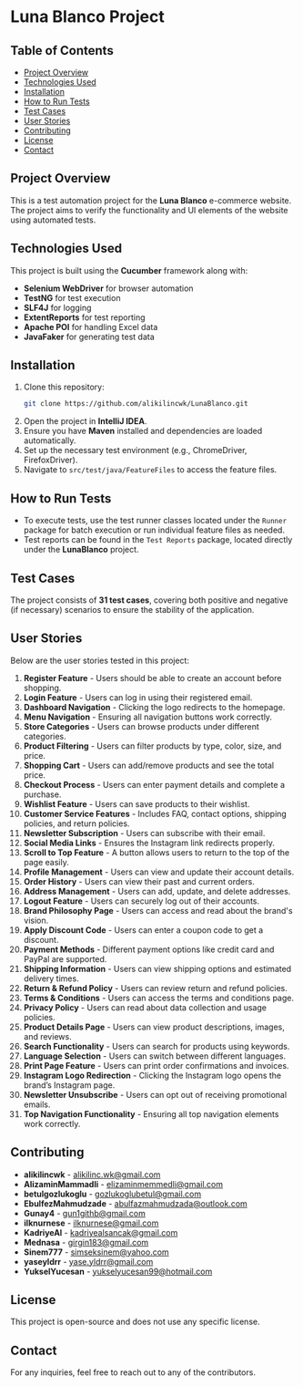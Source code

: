 # Luna Blanco Project

## Table of Contents
- [Project Overview](#project-overview)
- [Technologies Used](#technologies-used)
- [Installation](#installation)
- [How to Run Tests](#how-to-run-tests)
- [Test Cases](#test-cases)
- [User Stories](#user-stories)
- [Contributing](#contributing)
- [License](#license)
- [Contact](#contact)

## Project Overview
This is a test automation project for the **Luna Blanco** e-commerce website. The project aims to verify the functionality and UI elements of the website using automated tests.

## Technologies Used
This project is built using the **Cucumber** framework along with:
- **Selenium WebDriver** for browser automation
- **TestNG** for test execution
- **SLF4J** for logging
- **ExtentReports** for test reporting
- **Apache POI** for handling Excel data
- **JavaFaker** for generating test data

## Installation
1. Clone this repository:
   ```sh
   git clone https://github.com/alikilincwk/LunaBlanco.git
   ```
2. Open the project in **IntelliJ IDEA**.
3. Ensure you have **Maven** installed and dependencies are loaded automatically.
4. Set up the necessary test environment (e.g., ChromeDriver, FirefoxDriver).
5. Navigate to `src/test/java/FeatureFiles` to access the feature files.

## How to Run Tests
- To execute tests, use the test runner classes located under the `Runner` package for batch execution or run individual feature files as needed.
- Test reports can be found in the `Test Reports` package, located directly under the **LunaBlanco** project.

## Test Cases
The project consists of **31 test cases**, covering both positive and negative (if necessary) scenarios to ensure the stability of the application.

## User Stories
Below are the user stories tested in this project:

1. **Register Feature** - Users should be able to create an account before shopping.
2. **Login Feature** - Users can log in using their registered email.
3. **Dashboard Navigation** - Clicking the logo redirects to the homepage.
4. **Menu Navigation** - Ensuring all navigation buttons work correctly.
5. **Store Categories** - Users can browse products under different categories.
6. **Product Filtering** - Users can filter products by type, color, size, and price.
7. **Shopping Cart** - Users can add/remove products and see the total price.
8. **Checkout Process** - Users can enter payment details and complete a purchase.
9. **Wishlist Feature** - Users can save products to their wishlist.
10. **Customer Service Features** - Includes FAQ, contact options, shipping policies, and return policies.
11. **Newsletter Subscription** - Users can subscribe with their email.
12. **Social Media Links** - Ensures the Instagram link redirects properly.
13. **Scroll to Top Feature** - A button allows users to return to the top of the page easily.
14. **Profile Management** - Users can view and update their account details.
15. **Order History** - Users can view their past and current orders.
16. **Address Management** - Users can add, update, and delete addresses.
17. **Logout Feature** - Users can securely log out of their accounts.
18. **Brand Philosophy Page** - Users can access and read about the brand's vision.
19. **Apply Discount Code** - Users can enter a coupon code to get a discount.
20. **Payment Methods** - Different payment options like credit card and PayPal are supported.
21. **Shipping Information** - Users can view shipping options and estimated delivery times.
22. **Return & Refund Policy** - Users can review return and refund policies.
23. **Terms & Conditions** - Users can access the terms and conditions page.
24. **Privacy Policy** - Users can read about data collection and usage policies.
25. **Product Details Page** - Users can view product descriptions, images, and reviews.
26. **Search Functionality** - Users can search for products using keywords.
27. **Language Selection** - Users can switch between different languages.
28. **Print Page Feature** - Users can print order confirmations and invoices.
29. **Instagram Logo Redirection** - Clicking the Instagram logo opens the brand’s Instagram page.
30. **Newsletter Unsubscribe** - Users can opt out of receiving promotional emails.
31. **Top Navigation Functionality** - Ensuring all top navigation elements work correctly.

## Contributing

- **alikilincwk** - alikilinc.wk@gmail.com
- **AlizaminMammadli** - elizaminmemmedli@gmail.com
- **betulgozlukoglu** - gozlukoglubetul@gmail.com
- **EbulfezMahmudzade** - abulfazmahmudzada@outlook.com
- **Gunay4** - gun1githb@gmail.com
- **ilknurnese** - ilknurnese@gmail.com
- **KadriyeAl** - kadriyealsancak@gmail.com
- **Mednasa** - girgin183@gmail.com
- **Sinem777** - simseksinem@yahoo.com
- **yaseyldrr** - yase.yldrr@gmail.com
- **YukselYucesan** - yukselyucesan99@hotmail.com

## License
This project is open-source and does not use any specific license.

## Contact
For any inquiries, feel free to reach out to any of the contributors.
